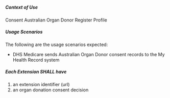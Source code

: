 ##### **Context of Use**
Consent Australian Organ Donor Register Profile

#####  **Usage Scenarios**
The following are the usage scenarios expected:
* DHS Medicare sends Australian Organ Donor consent records to the My Health Record system

#####  **Each Extension SHALL have**
1. an extension identifier (url)
1. an organ donation consent decision 	

